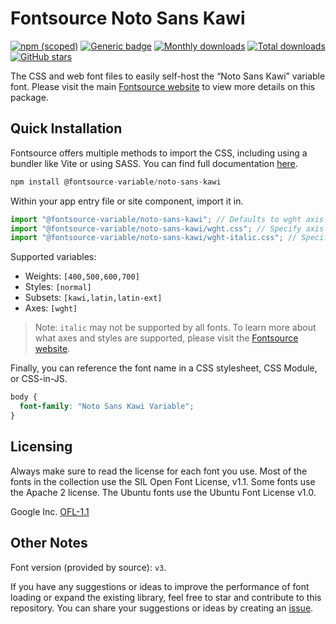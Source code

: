 # Fontsource Noto Sans Kawi

[![npm (scoped)](https://img.shields.io/npm/v/@fontsource-variable/noto-sans-kawi?color=brightgreen)](https://www.npmjs.com/package/@fontsource-variable/noto-sans-kawi) [![Generic badge](https://img.shields.io/badge/fontsource-passing-brightgreen)](https://github.com/fontsource/fontsource) [![Monthly downloads](https://badgen.net/npm/dm/@fontsource-variable/noto-sans-kawi)](https://github.com/fontsource/fontsource) [![Total downloads](https://badgen.net/npm/dt/@fontsource-variable/noto-sans-kawi)](https://github.com/fontsource/fontsource) [![GitHub stars](https://img.shields.io/github/stars/fontsource/fontsource.svg?style=social&label=Star)](https://github.com/fontsource/fontsource/stargazers)

The CSS and web font files to easily self-host the “Noto Sans Kawi” variable font. Please visit the main [Fontsource website](https://fontsource.org/fonts/noto-sans-kawi) to view more details on this package.

## Quick Installation

Fontsource offers multiple methods to import the CSS, including using a bundler like Vite or using SASS. You can find full documentation [here](https://fontsource.org/docs/getting-started/introduction).

```javascript
npm install @fontsource-variable/noto-sans-kawi
```

Within your app entry file or site component, import it in.

```javascript
import "@fontsource-variable/noto-sans-kawi"; // Defaults to wght axis
import "@fontsource-variable/noto-sans-kawi/wght.css"; // Specify axis
import "@fontsource-variable/noto-sans-kawi/wght-italic.css"; // Specify axis and style
```

Supported variables:
- Weights: `[400,500,600,700]`
- Styles: `[normal]`
- Subsets: `[kawi,latin,latin-ext]`
- Axes: `[wght]`

> Note: `italic` may not be supported by all fonts. To learn more about what axes and styles are supported, please visit the [Fontsource website](https://fontsource.org/fonts/noto-sans-kawi).

Finally, you can reference the font name in a CSS stylesheet, CSS Module, or CSS-in-JS.

```css
body {
  font-family: "Noto Sans Kawi Variable";
}
```

## Licensing
Always make sure to read the license for each font you use. Most of the fonts in the collection use the SIL Open Font License, v1.1. Some fonts use the Apache 2 license. The Ubuntu fonts use the Ubuntu Font License v1.0.

Google Inc.
[OFL-1.1](http://scripts.sil.org/OFL)

## Other Notes
Font version (provided by source): `v3`.

If you have any suggestions or ideas to improve the performance of font loading or expand the existing library, feel free to star and contribute to this repository. You can share your suggestions or ideas by creating an [issue](https://github.com/fontsource/fontsource/issues).